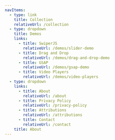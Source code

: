 ```yaml
---
navItems:
  - type: link
    title: Collection
    relativeUrl: /collection
  - type: dropdown
    title: Demos
    links:
      - title: SwiperJS
        relativeUrl: /demos/slider-demo
      - title: Drag and Drop
        relativeUrl: /demos/drag-and-drop-demo
      - title: GSAP
        relativeUrl: /demos/gsap-demo
      - title: Video Players
        relativeUrl: /demos/video-players
  - type: dropdown
    links:
      - title: About
        relativeUrl: /about
      - title: Privacy Policy
        relativeUrl: /privacy-policy
      - title: Attributions
        relativeUrl: /attributions
      - title: Contact
        relativeUrl: /contact
    title: About
---
```

